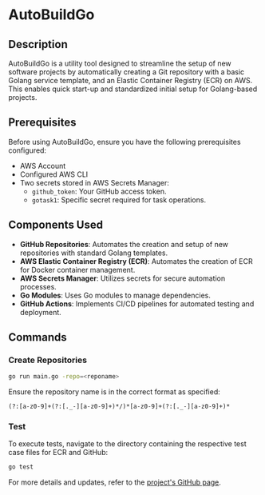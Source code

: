 
# AutoBuildGo

## Description
AutoBuildGo is a utility tool designed to streamline the setup of new software projects by automatically creating a Git repository with a basic Golang service template, and an Elastic Container Registry (ECR) on AWS. This enables quick start-up and standardized initial setup for Golang-based projects.

## Prerequisites
Before using AutoBuildGo, ensure you have the following prerequisites configured:
- AWS Account
- Configured AWS CLI
- Two secrets stored in AWS Secrets Manager:
  - `github_token`: Your GitHub access token.
  - `gotask1`: Specific secret required for task operations.

## Components Used
- **GitHub Repositories**: Automates the creation and setup of new repositories with standard Golang templates.
- **AWS Elastic Container Registry (ECR)**: Automates the creation of ECR for Docker container management.
- **AWS Secrets Manager**: Utilizes secrets for secure automation processes.
- **Go Modules**: Uses Go modules to manage dependencies.
- **GitHub Actions**: Implements CI/CD pipelines for automated testing and deployment.

## Commands
### Create Repositories
```bash
go run main.go -repo=<reponame>
```
Ensure the repository name is in the correct format as specified:
```
(?:[a-z0-9]+(?:[._-][a-z0-9]+)*/)*[a-z0-9]+(?:[._-][a-z0-9]+)*
```

### Test
To execute tests, navigate to the directory containing the respective test case files for ECR and GitHub:
```bash
go test
```

For more details and updates, refer to the [project's GitHub page](https://github.com/lep13/AutoBuildGo).
